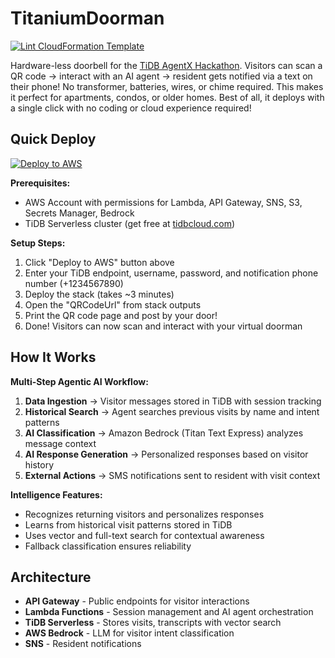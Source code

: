 # TitaniumDoorman

[![Lint CloudFormation Template](https://github.com/kevinl95/TitaniumDoorman/actions/workflows/main.yml/badge.svg)](https://github.com/kevinl95/TitaniumDoorman/actions/workflows/main.yml)

Hardware-less doorbell for the [TiDB AgentX Hackathon](https://tidb-2025-hackathon.devpost.com). Visitors can scan a QR code → interact with an AI agent → resident gets notified via a text on their phone! No transformer, batteries, wires, or chime required. This makes it perfect for apartments, condos, or older homes. Best of all, it deploys with a single click with no coding or cloud experience required!

## Quick Deploy

[![Deploy to AWS](https://s3.amazonaws.com/cloudformation-examples/cloudformation-launch-stack.png)](https://console.aws.amazon.com/cloudformation/home?region=us-east-1#/stacks/new?stackName=titanium-doorman&templateURL=https://raw.githubusercontent.com/YOUR_USERNAME/TitaniumDoorman/main/cloudformation.yml)

**Prerequisites:**
- AWS Account with permissions for Lambda, API Gateway, SNS, S3, Secrets Manager, Bedrock
- TiDB Serverless cluster (get free at [tidbcloud.com](https://tidbcloud.com))

**Setup Steps:**
1. Click "Deploy to AWS" button above
2. Enter your TiDB endpoint, username, password, and notification phone number (+1234567890)
3. Deploy the stack (takes ~3 minutes)
4. Open the "QRCodeUrl" from stack outputs
5. Print the QR code page and post by your door!
6. Done! Visitors can now scan and interact with your virtual doorman

## How It Works

**Multi-Step Agentic AI Workflow:**

1. **Data Ingestion** → Visitor messages stored in TiDB with session tracking
2. **Historical Search** → Agent searches previous visits by name and intent patterns
3. **AI Classification** → Amazon Bedrock (Titan Text Express) analyzes message context
4. **AI Response Generation** → Personalized responses based on visitor history
5. **External Actions** → SMS notifications sent to resident with visit context

**Intelligence Features:**
- Recognizes returning visitors and personalizes responses
- Learns from historical visit patterns stored in TiDB
- Uses vector and full-text search for contextual awareness
- Fallback classification ensures reliability

## Architecture

- **API Gateway** - Public endpoints for visitor interactions
- **Lambda Functions** - Session management and AI agent orchestration  
- **TiDB Serverless** - Stores visits, transcripts with vector search
- **AWS Bedrock** - LLM for visitor intent classification
- **SNS** - Resident notifications